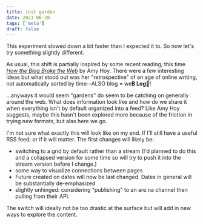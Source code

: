```yaml
---
title: init garden
date: 2023-06-28
tags: ['meta']
draft: false
---
```


This experiment slowed down a bit faster than I expected it to. So now let's try something slightly different.

As usual, this shift is partially inspired by some recent reading; this time [*How the Blog Broke the Web*](https://stackingthebricks.com/how-blogs-broke-the-web/) by Amy Hoy. There were a few interesting ideas but what stood out was her "retrospective" of an age of online writing, not automatically sorted by time--ALSO blog = we**B Log**🤯!  

...anyways it would seem "gardens" do seem to be catching on generally around the web. What does information look like and how do we share it when everything isn't by default organized into a feed? Like Amy Hoy suggests, maybe this hasn't been explored more because of the friction in trying new formats, but alas here we go. 

I'm not sure what exactly this will look like on my end. If I'll still have a useful RSS feed; or if it will matter. The first changes will likely be: 
- switching to a grid by default rather than a stream (I'd planned to do this and a collapsed version for some time so will try to push it into the stream version before I change.)
- some way to visualize connections between pages
- Future created on dates will now be last changed. Dates in general will be substantially de-emphasized
- slightly unhinged: considering "publishing" to an are.na channel then pulling from their API. 

The switch will ideally not be too drastic at the surface but will add in new ways to explore the content.
